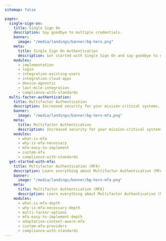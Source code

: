```yaml
---
sitemap: false

pages:
  single-sign-on:
    title: Single Sign On 
    description: Say goodbye to multiple credentials.
    banner:
      image: "/media/landings/banner/bg-hero.png"
    meta:
      title: Single Sign On Authentication
      description: Get started with Single Sign On and say goodbye to multiple credentials.
    modules:
      - implementation
      - login
      - integration-existing-users
      - integration-cloud-apps
      - device-agnostic
      - last-mile-integration
      - compliance-with-standards
  multi-factor-authentication:
    title: Multifactor Authentication 
    description: Increased security for your mission-critical systems.
    banner:
      image: "/media/landings/banner/bg-hero-mfa.png"
    meta:
      title: Multifactor Authentication
      description: Increased security for your mission-critical systems.
    modules:
      - what-is-mfa
      - why-is-mfa-necessary
      - mfa-easy-to-implement
      - custom-mfa
      - compliance-with-standards
  get-started-with-mfa:
    title: Multifactor Authentication (MFA) 
    description: Learn everything about Multifactor Authentication (MFA) and how you can start using it right now in your application.
    banner:
      image: "/media/landings/banner/bg-hero-mfa.png"
    meta:
      title: Multifactor Authentication (MFA)
      description: Learn everything about Multifactor Authentication (MFA) and how you can start using it right now in your application.
    modules:
      - what-is-mfa-depth
      - why-is-mfa-necessary-depth
      - multi-factor-options
      - mfa-easy-to-implement-depth
      - adaptative-context-aware-mfa
      - custom-mfa-providers
      - compliance-with-standards
---
```

